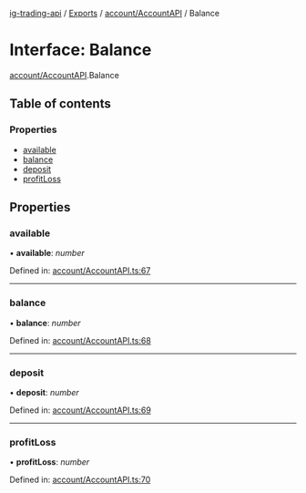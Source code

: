 [ig-trading-api](../README.md) / [Exports](../modules.md) / [account/AccountAPI](../modules/account_accountapi.md) / Balance

# Interface: Balance

[account/AccountAPI](../modules/account_accountapi.md).Balance

## Table of contents

### Properties

- [available](account_accountapi.balance.md#available)
- [balance](account_accountapi.balance.md#balance)
- [deposit](account_accountapi.balance.md#deposit)
- [profitLoss](account_accountapi.balance.md#profitloss)

## Properties

### available

• **available**: _number_

Defined in: [account/AccountAPI.ts:67](https://github.com/bennycode/ig-trading-api/blob/afea174/src/account/AccountAPI.ts#L67)

---

### balance

• **balance**: _number_

Defined in: [account/AccountAPI.ts:68](https://github.com/bennycode/ig-trading-api/blob/afea174/src/account/AccountAPI.ts#L68)

---

### deposit

• **deposit**: _number_

Defined in: [account/AccountAPI.ts:69](https://github.com/bennycode/ig-trading-api/blob/afea174/src/account/AccountAPI.ts#L69)

---

### profitLoss

• **profitLoss**: _number_

Defined in: [account/AccountAPI.ts:70](https://github.com/bennycode/ig-trading-api/blob/afea174/src/account/AccountAPI.ts#L70)
